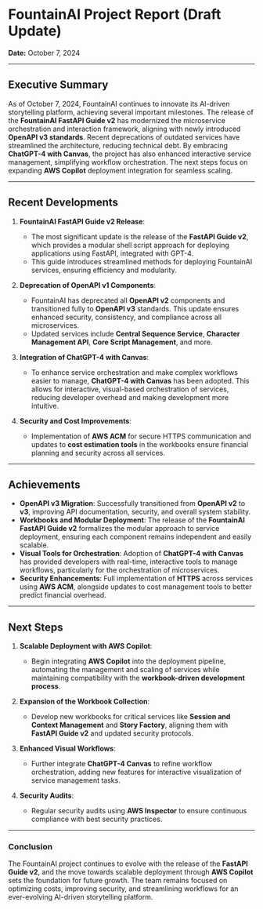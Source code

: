 
# **FountainAI Project Report (Draft Update)**

**Date:** October 7, 2024

---

## **Executive Summary**
As of October 7, 2024, FountainAI continues to innovate its AI-driven storytelling platform, achieving several important milestones. The release of the **FountainAI FastAPI Guide v2** has modernized the microservice orchestration and interaction framework, aligning with newly introduced **OpenAPI v3 standards**. Recent deprecations of outdated services have streamlined the architecture, reducing technical debt. By embracing **ChatGPT-4 with Canvas**, the project has also enhanced interactive service management, simplifying workflow orchestration. The next steps focus on expanding **AWS Copilot** deployment integration for seamless scaling.

---

## **Recent Developments**
1. **FountainAI FastAPI Guide v2 Release**: 
   - The most significant update is the release of the **FastAPI Guide v2**, which provides a modular shell script approach for deploying applications using FastAPI, integrated with GPT-4.
   - This guide introduces streamlined methods for deploying FountainAI services, ensuring efficiency and modularity.
   
2. **Deprecation of OpenAPI v1 Components**:
   - FountainAI has deprecated all **OpenAPI v2** components and transitioned fully to **OpenAPI v3** standards. This update ensures enhanced security, consistency, and compliance across all microservices.
   - Updated services include **Central Sequence Service**, **Character Management API**, **Core Script Management**, and more.

3. **Integration of ChatGPT-4 with Canvas**:
   - To enhance service orchestration and make complex workflows easier to manage, **ChatGPT-4 with Canvas** has been adopted. This allows for interactive, visual-based orchestration of services, reducing developer overhead and making development more intuitive.

4. **Security and Cost Improvements**:
   - Implementation of **AWS ACM** for secure HTTPS communication and updates to **cost estimation tools** in the workbooks ensure financial planning and security across all services.

---

## **Achievements**
- **OpenAPI v3 Migration**: Successfully transitioned from **OpenAPI v2** to **v3**, improving API documentation, security, and overall system stability.
- **Workbooks and Modular Deployment**: The release of the **FountainAI FastAPI Guide v2** formalizes the modular approach to service deployment, ensuring each component remains independent and easily scalable.
- **Visual Tools for Orchestration**: Adoption of **ChatGPT-4 with Canvas** has provided developers with real-time, interactive tools to manage workflows, particularly for the orchestration of microservices.
- **Security Enhancements**: Full implementation of **HTTPS** across services using **AWS ACM**, alongside updates to cost management tools to better predict financial overhead.

---

## **Next Steps**
1. **Scalable Deployment with AWS Copilot**:
   - Begin integrating **AWS Copilot** into the deployment pipeline, automating the management and scaling of services while maintaining compatibility with the **workbook-driven development process**.
   
2. **Expansion of the Workbook Collection**:
   - Develop new workbooks for critical services like **Session and Context Management** and **Story Factory**, aligning them with **FastAPI Guide v2** and updated security protocols.
   
3. **Enhanced Visual Workflows**:
   - Further integrate **ChatGPT-4 Canvas** to refine workflow orchestration, adding new features for interactive visualization of service management tasks.

4. **Security Audits**:
   - Regular security audits using **AWS Inspector** to ensure continuous compliance with best security practices.

---

### **Conclusion**
The FountainAI project continues to evolve with the release of the **FastAPI Guide v2**, and the move towards scalable deployment through **AWS Copilot** sets the foundation for future growth. The team remains focused on optimizing costs, improving security, and streamlining workflows for an ever-evolving AI-driven storytelling platform.


